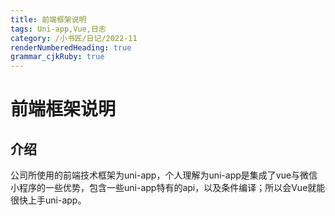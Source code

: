 ```yaml
---
title: 前端框架说明
tags: Uni-app,Vue,日志
category: /小书匠/日记/2022-11
renderNumberedHeading: true
grammar_cjkRuby: true
---
```

# 前端框架说明
## 介绍
公司所使用的前端技术框架为uni-app，个人理解为uni-app是集成了vue与微信小程序的一些优势，包含一些uni-app特有的api，以及条件编译；所以会Vue就能很快上手uni-app。